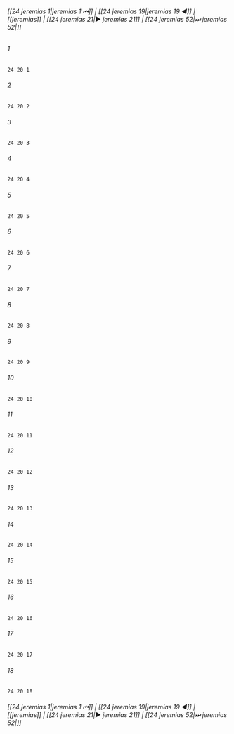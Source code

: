 
###### [[24 jeremias 1|jeremias 1 ⏮]] | [[24 jeremias 19|jeremias 19 ◀]] | [[jeremias]] | [[24 jeremias 21|▶ jeremias 21]] | [[24 jeremias 52|⏭ jeremias 52|]]

###### 1
``` verse
24 20 1 
```
###### 2
``` verse
24 20 2 
```
###### 3
``` verse
24 20 3 
```
###### 4
``` verse
24 20 4 
```
###### 5
``` verse
24 20 5 
```
###### 6
``` verse
24 20 6 
```
###### 7
``` verse
24 20 7 
```
###### 8
``` verse
24 20 8 
```
###### 9
``` verse
24 20 9 
```
###### 10
``` verse
24 20 10 
```
###### 11
``` verse
24 20 11 
```
###### 12
``` verse
24 20 12 
```
###### 13
``` verse
24 20 13 
```
###### 14
``` verse
24 20 14 
```
###### 15
``` verse
24 20 15 
```
###### 16
``` verse
24 20 16 
```
###### 17
``` verse
24 20 17 
```
###### 18
``` verse
24 20 18 
```

###### [[24 jeremias 1|jeremias 1 ⏮]] | [[24 jeremias 19|jeremias 19 ◀]] | [[jeremias]] | [[24 jeremias 21|▶ jeremias 21]] | [[24 jeremias 52|⏭ jeremias 52|]]

